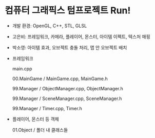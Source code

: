 # 컴퓨터 그래픽스 텀프로젝트 Run!  
  
- 개발 환경: OpenGL, C++, STL, GLSL  
  
- 고은비: 프레임워크, 카메라, 플레이어, 몬스터, 아이템 이펙트, 텍스처 매핑  
- 박소영: 아이템 효과, 오브젝트 충돌 처리, 맵 안 오브젝트 배치  



- 프레임워크

  main.cpp

  00.MainGame / MainGame.cpp, MainGame.h

  99.Manager / ObjectManager.cpp, ObjectManager.h

  99.Manager / SceneManager.cpp, SceneManager.h

  99.Manager / Timer.cpp, Timer.h

  
- 플레이어, 몬스터 등 객체

  01.Object / 폴더 내 클래스들


